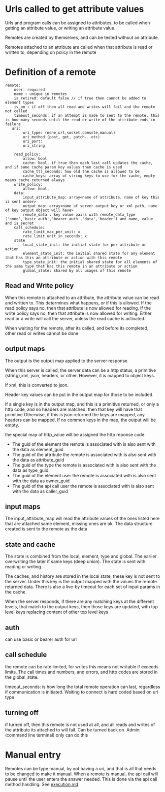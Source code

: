 # Urls called to get attribute values

Urls and program calls can be assigned to attributes, to be called when getting an attribute value, or writing an attribute value.

Remotes are created by themselves, and can be tested without an attribute.

Remotes attached to an attribute are called when that attribute is read or written to, depending on policy in the remote

# Definition of a remote

    remote:
        user: required
        name : unique in remotes
        is_retired: default false // if true then cannot be added to element types
        is_on : if off then all read and writes will fail and the remote not called
        timeout_seconds: if an attempt is made to sent to the remote, this is how many seconds until the read or write of the attribute ends in failure
       uri:
            uri_type: (none,url,socket,console,manual)
            uri_method (post, get, patch.. etc)
            uri_port:
            uri_string 
                
        read_policy:
            allow: bool
            cache: bool, if true then each last call updates the cache, and if same cache param key values then cache is used
            cache_ttl_seconds: how old the cache is allowed to be
            cache_keys: array of string keys to use for the cache, empty means cache returned always
        write_policy:
            allow: bool,
        data:
            input_attribute_map: array<name of attribute, name of key this is sent under>
            output_map: array<name of server output key or xml path, name of key output object will have>
            remote_data : key value pairs with remote_data_type ('none','basic_auth','bearer_auth','data','header') and name, value and is_secret
        call_schedule:
            rate_limit_max_per_unit: x
            rate_limit_unit_in_seconds: x
        state
            local_state_init: the initial state for per attribute or action
            element_state_init: the initial shared state for any element that has this an attribute or action with this remote
            type_state_init: the initial shared state for all elements of the same type that has this remote in an attribute or action
            global_state: shared by all usages of this remote

## Read and Write policy
When this remote is attached to an attribute, the attribute value can be read and written to. This determines what happens, or if this is allowed.
If the read policy says no, then that attribute is now allowed for reading.
If the write policy says no, then that attribute is now allowed for writing.
Either read or a write will call the server, unless the read cache is activated.

When waiting for the remote, after its called, and before its completed, other read or writes cannot be done

## output maps
The output is the output map applied to the server response. 

When this server is called, the server data can be a http status, a primitive (string),xml, json, headers, or other. 
However, it is mapped to object keys.

If xml, this is converted to json.

Header key values can be put in the output map for those to be included.

If a single key is in the output map, and this is a primitive returned, or only a http code, and no headers are matched, then that key will have that primitive
Otherwise, if this is json returned the keys are mapped, any headers can be mapped.
If no common keys in the map, the output will be empty.

the special map of http_value will be assigned the http reponse code

* The guid of the element the remote is associated with is also sent with the data as element_guid
* The guid of the attribute the remote is associated with is also sent with the data as attribute_guid
* The guid of the type the remote is associated with is also sent with the data as type_guid
* The guid of the element user the remote is associated with is also sent with the data as owner_guid
* The guid of the api call user the remote is associated with is also sent with the data as caller_guid

## input maps
The input_attribute_map will read the attribute values of the ones listed here that are attached same element, missing ones are ok.
The data structure created is sent to the remote as the data

## state and cache

The state is combined from the local, element, type and global. The earlier overwriting the later if same keys (deep union).
The state is sent with reading or writing

The caches, and history are stored in the local state, these key is not sent to the server. 
Under this key is the output mapped with the values the remote returned data.
There is also a live-by timeout for each set of input params in the cache.

When the server responds, if there are any matching keys at the different levels, that match to the output keys, then those keys are updated, 
with top level keys replacing content of other top level keys

## auth
can use basic or bearer auth for url

## call schedule
the remote can be rate limited, for writes this means not writable if exceeds limits.
The call times and numbers, and errors, and http codes are stored in the global_state.

timeout_seconds: is how long the total remote operation can last, regardless if communication is initiated.
Waiting to connect is hard coded based on uri type

## turning off
if turned off, then this remote is not used at all, and all reads and writes of the attribute its attached to will fail.
Can be turned back on.
Admin (command line terminal) only can do this

# Manual entry 

Remotes can be type manual, by not having a uri, and that is all that needs to be changed to make it manual.
When a remote is manual, the api call will pause until the user enters the answer needed.
This is done via the api call method handling. See  [execution.md](../core-api-general/execution.md)


